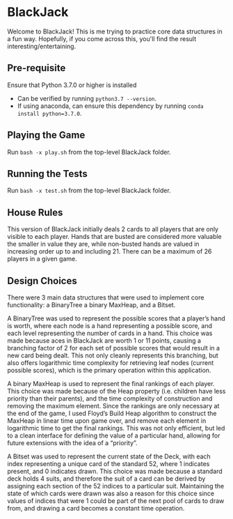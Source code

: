 # BlackJack
Welcome to BlackJack! This is me trying to practice core data structures in a fun way. Hopefully, if you come across this, you'll find the result interesting/entertaining. 

## Pre-requisite
Ensure that Python 3.7.0 or higher is installed
* Can be verified by running ```python3.7 --version```. 
* If using anaconda, can ensure this dependency by running ```conda install python=3.7.0```. 

## Playing the Game
Run ```bash -x play.sh``` from the top-level BlackJack folder. 

## Running the Tests
Run ```bash -x test.sh``` from the top-level BlackJack folder. 

## House Rules
This version of BlackJack initially deals 2 cards to all players that are only visible to each player. Hands that are busted are considered more valuable the smaller in value they are, while non-busted hands are valued in increasing order up to and including 21. There can be a maximum of 26 players in a given game. 

## Design Choices
There were 3 main data structures that were used to implement core functionality: a BinaryTree a binary MaxHeap, and a Bitset. 

A BinaryTree was used to represent the possible scores that a player’s hand is worth, where each node is a hand representing a possible score, and each level representing the number of cards in a hand. This choice was made because aces in BlackJack are worth 1 or 11 points, causing a branching factor of 2 for each set of possible scores that would result in a new card being dealt. This not only cleanly represents this branching, but also offers logarithmic time complexity for retrieving leaf nodes (current possible scores), which is the primary operation within this application. 

A binary MaxHeap is used to represent the final rankings of each player. This choice was made because of the Heap property (i.e. children have less priority than their parents), and the time complexity of construction and removing the maximum element. Since the rankings are only necessary at the end of the game, I used Floyd’s Build Heap algorithm to construct the MaxHeap in linear time upon game over, and remove each element in logarithmic time to get the final rankings. This was not only efficient, but led to a clean interface for defining the value of a particular hand, allowing for future extensions with the idea of a “priority”. 

A Bitset was used to represent the current state of the Deck, with each index representing a unique card of the standard 52, where 1 indicates present, and 0 indicates drawn. This choice was made because a standard deck holds 4 suits, and therefore the suit of a card can be derived by assigning each section of the 52 indices to a particular suit. Maintaining the state of which cards were drawn was also a reason for this choice since values of indices that were 1 could be part of the next pool of cards to draw from, and drawing a card becomes a constant time operation. 

